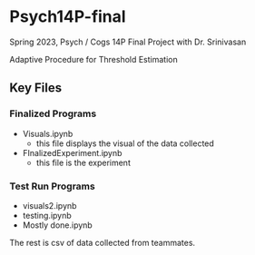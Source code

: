 # Psych14P-final
Spring 2023, Psych / Cogs 14P Final Project with Dr. Srinivasan

Adaptive Procedure for Threshold Estimation

## Key Files
### Finalized Programs
* Visuals.ipynb
  * this file displays the visual of the data collected
* FInalizedExperiment.ipynb
  * this file is the experiment
### Test Run Programs
* visuals2.ipynb
* testing.ipynb
* Mostly done.ipynb

The rest is csv of data collected from teammates.
